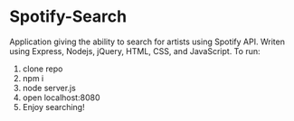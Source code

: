 # Spotify-Search
Application giving the ability to search for artists using Spotify API.
Writen using Express, Nodejs, jQuery, HTML, CSS, and JavaScript.
To run:
1. clone repo
2. npm i
3. node server.js
4. open localhost:8080
5. Enjoy searching!
